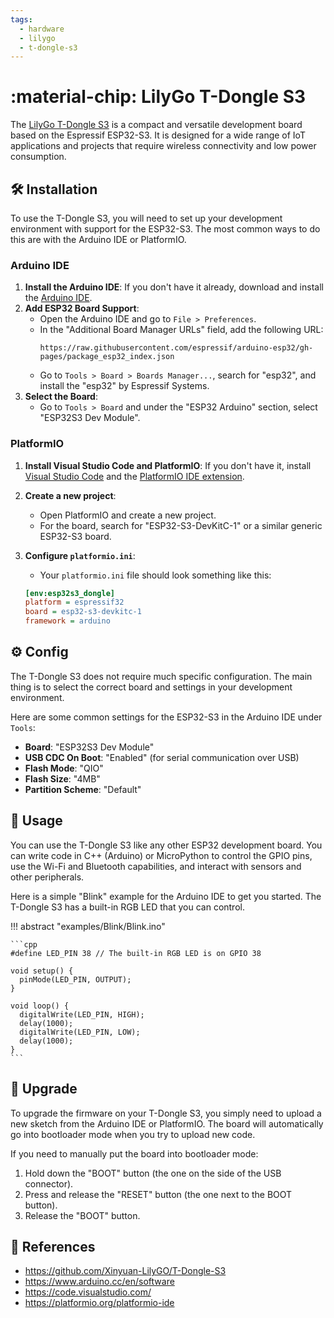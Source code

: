 ```yaml
---
tags:
  - hardware
  - lilygo
  - t-dongle-s3
---
```

# :material-chip: LilyGo T-Dongle S3

The [LilyGo T-Dongle S3][1] is a compact and versatile development board based on the Espressif ESP32-S3. It is designed for a wide range of IoT applications and projects that require wireless connectivity and low power consumption.

## :hammer_and_wrench: Installation

To use the T-Dongle S3, you will need to set up your development environment with support for the ESP32-S3. The most common ways to do this are with the Arduino IDE or PlatformIO.

### Arduino IDE

1.  **Install the Arduino IDE**: If you don't have it already, download and install the [Arduino IDE][2].
2.  **Add ESP32 Board Support**:
    - Open the Arduino IDE and go to `File > Preferences`.
    - In the "Additional Board Manager URLs" field, add the following URL:
      ```
      https://raw.githubusercontent.com/espressif/arduino-esp32/gh-pages/package_esp32_index.json
      ```
    - Go to `Tools > Board > Boards Manager...`, search for "esp32", and install the "esp32" by Espressif Systems.
3.  **Select the Board**:
    - Go to `Tools > Board` and under the "ESP32 Arduino" section, select "ESP32S3 Dev Module".

### PlatformIO

1.  **Install Visual Studio Code and PlatformIO**: If you don't have it, install [Visual Studio Code][3] and the [PlatformIO IDE extension][4].
2.  **Create a new project**:
    - Open PlatformIO and create a new project.
    - For the board, search for "ESP32-S3-DevKitC-1" or a similar generic ESP32-S3 board.
3.  **Configure `platformio.ini`**:
    - Your `platformio.ini` file should look something like this:

    ```ini
    [env:esp32s3_dongle]
    platform = espressif32
    board = esp32-s3-devkitc-1
    framework = arduino
    ```

## :gear: Config

The T-Dongle S3 does not require much specific configuration. The main thing is to select the correct board and settings in your development environment.

Here are some common settings for the ESP32-S3 in the Arduino IDE under `Tools`:

-   **Board**: "ESP32S3 Dev Module"
-   **USB CDC On Boot**: "Enabled" (for serial communication over USB)
-   **Flash Mode**: "QIO"
-   **Flash Size**: "4MB"
-   **Partition Scheme**: "Default"

## :pencil: Usage

You can use the T-Dongle S3 like any other ESP32 development board. You can write code in C++ (Arduino) or MicroPython to control the GPIO pins, use the Wi-Fi and Bluetooth capabilities, and interact with sensors and other peripherals.

Here is a simple "Blink" example for the Arduino IDE to get you started. The T-Dongle S3 has a built-in RGB LED that you can control.

!!! abstract "examples/Blink/Blink.ino"

    ```cpp
    #define LED_PIN 38 // The built-in RGB LED is on GPIO 38

    void setup() {
      pinMode(LED_PIN, OUTPUT);
    }

    void loop() {
      digitalWrite(LED_PIN, HIGH);
      delay(1000);
      digitalWrite(LED_PIN, LOW);
      delay(1000);
    }
    ```

## :rocket: Upgrade

To upgrade the firmware on your T-Dongle S3, you simply need to upload a new sketch from the Arduino IDE or PlatformIO. The board will automatically go into bootloader mode when you try to upload new code.

If you need to manually put the board into bootloader mode:

1.  Hold down the "BOOT" button (the one on the side of the USB connector).
2.  Press and release the "RESET" button (the one next to the BOOT button).
3.  Release the "BOOT" button.

## :link: References

- <https://github.com/Xinyuan-LilyGO/T-Dongle-S3>
- <https://www.arduino.cc/en/software>
- <https://code.visualstudio.com/>
- <https://platformio.org/platformio-ide>

[1]: https://github.com/Xinyuan-LilyGO/T-Dongle-S3
[2]: https://www.arduino.cc/en/software
[3]: https://code.visualstudio.com/
[4]: https://platformio.org/platformio-ide
